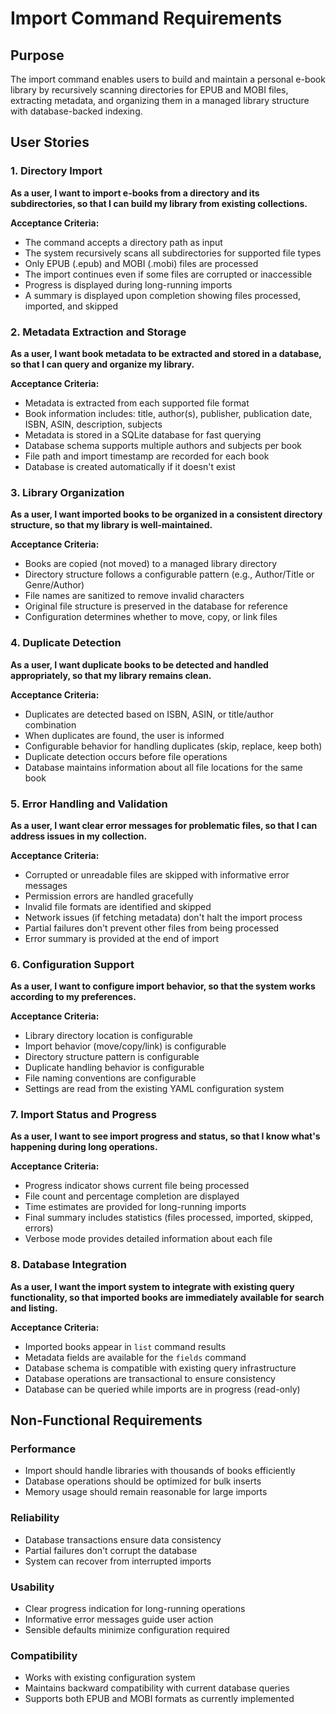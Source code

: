 # Import Command Requirements

## Purpose

The import command enables users to build and maintain a personal e-book library by recursively scanning directories for EPUB and MOBI files, extracting metadata, and organizing them in a managed library structure with database-backed indexing.

## User Stories

### 1. Directory Import
**As a user, I want to import e-books from a directory and its subdirectories, so that I can build my library from existing collections.**

**Acceptance Criteria:**
- The command accepts a directory path as input
- The system recursively scans all subdirectories for supported file types
- Only EPUB (.epub) and MOBI (.mobi) files are processed
- The import continues even if some files are corrupted or inaccessible
- Progress is displayed during long-running imports
- A summary is displayed upon completion showing files processed, imported, and skipped

### 2. Metadata Extraction and Storage
**As a user, I want book metadata to be extracted and stored in a database, so that I can query and organize my library.**

**Acceptance Criteria:**
- Metadata is extracted from each supported file format
- Book information includes: title, author(s), publisher, publication date, ISBN, ASIN, description, subjects
- Metadata is stored in a SQLite database for fast querying
- Database schema supports multiple authors and subjects per book
- File path and import timestamp are recorded for each book
- Database is created automatically if it doesn't exist

### 3. Library Organization
**As a user, I want imported books to be organized in a consistent directory structure, so that my library is well-maintained.**

**Acceptance Criteria:**
- Books are copied (not moved) to a managed library directory
- Directory structure follows a configurable pattern (e.g., Author/Title or Genre/Author)
- File names are sanitized to remove invalid characters
- Original file structure is preserved in the database for reference
- Configuration determines whether to move, copy, or link files

### 4. Duplicate Detection
**As a user, I want duplicate books to be detected and handled appropriately, so that my library remains clean.**

**Acceptance Criteria:**
- Duplicates are detected based on ISBN, ASIN, or title/author combination
- When duplicates are found, the user is informed
- Configurable behavior for handling duplicates (skip, replace, keep both)
- Duplicate detection occurs before file operations
- Database maintains information about all file locations for the same book

### 5. Error Handling and Validation
**As a user, I want clear error messages for problematic files, so that I can address issues in my collection.**

**Acceptance Criteria:**
- Corrupted or unreadable files are skipped with informative error messages
- Permission errors are handled gracefully
- Invalid file formats are identified and skipped
- Network issues (if fetching metadata) don't halt the import process
- Partial failures don't prevent other files from being processed
- Error summary is provided at the end of import

### 6. Configuration Support
**As a user, I want to configure import behavior, so that the system works according to my preferences.**

**Acceptance Criteria:**
- Library directory location is configurable
- Import behavior (move/copy/link) is configurable
- Directory structure pattern is configurable
- Duplicate handling behavior is configurable
- File naming conventions are configurable
- Settings are read from the existing YAML configuration system

### 7. Import Status and Progress
**As a user, I want to see import progress and status, so that I know what's happening during long operations.**

**Acceptance Criteria:**
- Progress indicator shows current file being processed
- File count and percentage completion are displayed
- Time estimates are provided for long-running imports
- Final summary includes statistics (files processed, imported, skipped, errors)
- Verbose mode provides detailed information about each file

### 8. Database Integration
**As a user, I want the import system to integrate with existing query functionality, so that imported books are immediately available for search and listing.**

**Acceptance Criteria:**
- Imported books appear in `list` command results
- Metadata fields are available for the `fields` command
- Database schema is compatible with existing query infrastructure
- Database operations are transactional to ensure consistency
- Database can be queried while imports are in progress (read-only)

## Non-Functional Requirements

### Performance
- Import should handle libraries with thousands of books efficiently
- Database operations should be optimized for bulk inserts
- Memory usage should remain reasonable for large imports

### Reliability
- Database transactions ensure data consistency
- Partial failures don't corrupt the database
- System can recover from interrupted imports

### Usability
- Clear progress indication for long-running operations
- Informative error messages guide user action
- Sensible defaults minimize configuration required

### Compatibility
- Works with existing configuration system
- Maintains backward compatibility with current database queries
- Supports both EPUB and MOBI formats as currently implemented